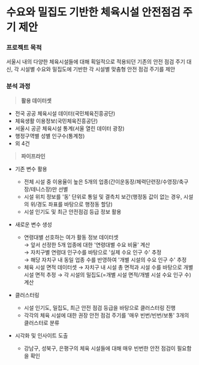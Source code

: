# 수요와 밀집도 기반한 체육시설 안전점검 주기 제안


### 프로젝트 목적
서울시 내의 다양한 체육시설들에 대해 획일적으로 적용되던 기존의 안전 점검 주기 대신, 각 시설별 수요와 밀집도에 기반한 각 시설별 맞춤형 안전 점검 주기를 제안

    
### 분석 과정
> **활용 데이터셋**
- 전국 공공 체육시설 데이터(국민체육진흥공단)
- 체육생활 이용정보(국민체육진흥공단)
- 서울시 공곧 체육시설 통계(서울 열린 데이터 광장)
- 행정구역별 성별 인구수(통계청)
- 외 4건

    
> **파이프라인**
- 기존 변수 활용
  - 전체 시설 중 이용율이 높은 5개의 업종(간이운동장/체력단련장/수영장/축구장/테니스장)만 선별
  - 시설 위치 정보를 '동' 단위로 통일 및 결측치 보간(행정동 값이 없는 경우, 시설의 위/경도 좌표를 바탕으로 행정동 할당)
  - 시설 인기도 및 최근 안전점검 등급 정보 활용

- 새로운 변수 생성
  - 연령대별 선호하는 여가 활동 정보 데이터셋  
    → 앞서 선정한 5개 업종에 대한 '연령대별 수요 비율' 계산  
    → 자치구별 연령대 인구수를 바탕으로 '실제 수요 인구 수' 추정  
    → 해당 자치구 내 동일 업종 수를 반영하여 '개별 시설의 수요 인구 수' 추정
  - 체육 시설 면적 데이터셋
    → 자치구 내 시설 총 면적과 시설 수를 바탕으로 개별 시설 면적 추정
    → 각 시설의 밀집도(=개별 시설 면적/개별 시설 수요 인구 수) 계산

- 클러스터링
  - 시설 인기도, 밀집도, 최근 안전 점검 등급을 바탕으로 클러스터링 진행
  - 각각의 체육 시설에 대한 권장 안전 점검 주기를 '매우 빈번/빈번/보통' 3개의 클러스터로 분류

- 시각화 및 인사이트 도출
  - 강남구, 성북구, 은평구의 체육 시설들에 대해 매우 빈번한 안전 점검이 필요함을 확인
